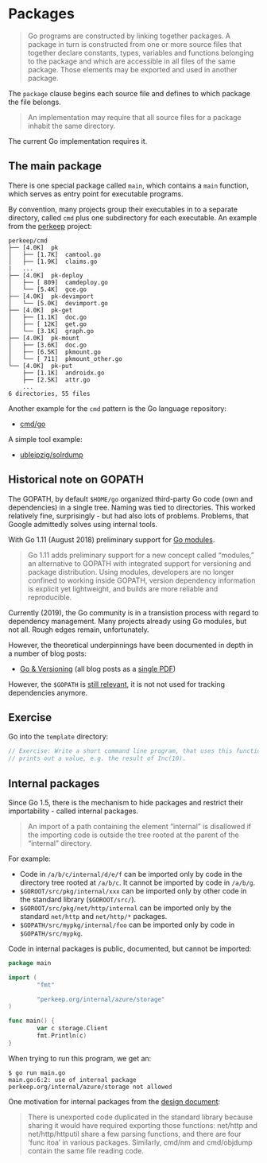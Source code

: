 # Packages

> Go programs are constructed by linking together packages. A package in turn is
> constructed from one or more source files that together declare constants,
> types, variables and functions belonging to the package and which are
> accessible in all files of the same package. Those elements may be exported
> and used in another package.

The `package` clause begins each source file and defines to which package the
file belongs.

> An implementation may require that all source files for a package inhabit the
> same directory.

The current Go implementation requires it.

## The main package

There is one special package called `main`,  which contains a `main` function,
which serves as entry point for executable programs.

By convention, many projects group their executables in to a separate directory,
called `cmd` plus one subdirectory for each executable. An example from the
[perkeep](https://github.com/perkeep/perkeep/tree/master/cmd) project:

```
perkeep/cmd
├── [4.0K]  pk
│   ├── [1.7K]  camtool.go
│   ├── [1.9K]  claims.go
|   ...
├── [4.0K]  pk-deploy
│   ├── [ 809]  camdeploy.go
│   └── [5.4K]  gce.go
├── [4.0K]  pk-devimport
│   └── [5.0K]  devimport.go
├── [4.0K]  pk-get
│   ├── [1.1K]  doc.go
│   ├── [ 12K]  get.go
│   └── [3.1K]  graph.go
├── [4.0K]  pk-mount
│   ├── [3.6K]  doc.go
│   ├── [6.5K]  pkmount.go
│   └── [ 711]  pkmount_other.go
└── [4.0K]  pk-put
    ├── [1.1K]  androidx.go
    ├── [2.5K]  attr.go
    ...
6 directories, 55 files

```

Another example for the `cmd` pattern is the Go language repository:

* [cmd/go](https://github.com/golang/go/tree/master/src/cmd/go)

A simple tool example:

* [ubleipzig/solrdump](https://github.com/ubleipzig/solrdump)

## Historical note on GOPATH

The GOPATH, by default `$HOME/go` organized third-party Go code (own and
dependencies) in a single tree. Naming was tied to directories. This worked
relatively fine, surprisingly - but had also lots of problems. Problems, that
Google admittedly solves using internal tools.

With Go 1.11 (August 2018) preliminary support for [Go modules](https://golang.org/cmd/go/#hdr-Modules__module_versions__and_more).

> Go 1.11 adds preliminary support for a new concept called “modules,” an
> alternative to GOPATH with integrated support for versioning and package
> distribution. Using modules, developers are no longer confined to working
> inside GOPATH, version dependency information is explicit yet lightweight, and
> builds are more reliable and reproducible.

Currently (2019), the Go community is in a transistion process with regard to
dependency management. Many projects already using Go modules, but not all.
Rough edges remain, unfortunately.

However, the theoretical underpinnings have been documented in depth in a number
of blog posts:

* [Go & Versioning](https://research.swtch.com/vgo) (all blog posts as a [single
  PDF](https://github.com/golang-leipzig/gomodintro/blob/master/vgo-all.pdf))

However, the `$GOPATH` is [still relevant](https://github.com/golang/go/wiki/GOPATH), it is not not used for tracking dependencies anymore.

## Exercise

Go into the `template` directory:

```go
// Exercise: Write a short command line program, that uses this function and
// prints out a value, e.g. the result of Inc(10).
```

## Internal packages

Since Go 1.5, there is the mechanism to hide packages and restrict their importability - called internal packages.

> An import of a path containing the element “internal” is disallowed if the
> importing code is outside the tree rooted at the parent of the “internal”
> directory.

For example:

* Code in `/a/b/c/internal/d/e/f` can be imported only by code in the directory
  tree rooted at `/a/b/c`. It cannot be imported by code in `/a/b/g`.
* `$GOROOT/src/pkg/internal/xxx` can be imported only by other code in the
  standard library (`$GOROOT/src/`).
* `$GOROOT/src/pkg/net/http/internal` can be imported only by the standard
  `net/http` and `net/http/*` packages.
* `$GOPATH/src/mypkg/internal/foo` can be imported only by code in
  `$GOPATH/src/mypkg`.

Code in internal packages is public, documented, but cannot be imported:

```go
package main

import (
        "fmt"

        "perkeep.org/internal/azure/storage"
)

func main() {
        var c storage.Client
        fmt.Println(c)
}
```

When trying to run this program, we get an:

```
$ go run main.go
main.go:6:2: use of internal package perkeep.org/internal/azure/storage not allowed
```

One motivation for internal packages from the [design document](https://docs.google.com/document/d/1e8kOo3r51b2BWtTs_1uADIA5djfXhPT36s6eHVRIvaU):

> There is unexported code duplicated in the standard library because sharing it
> would have required exporting those functions: net/http and net/http/httputil
> share a few parsing functions, and there are four ‘func itoa’ in various
> packages. Similarly, cmd/nm and cmd/objdump contain the same file reading
> code.
